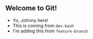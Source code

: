 ## Welcome to Git!

- Yo, Johnny here!
- This is coming from `dev-kash`
- I'm adding this from `feature-branch`
